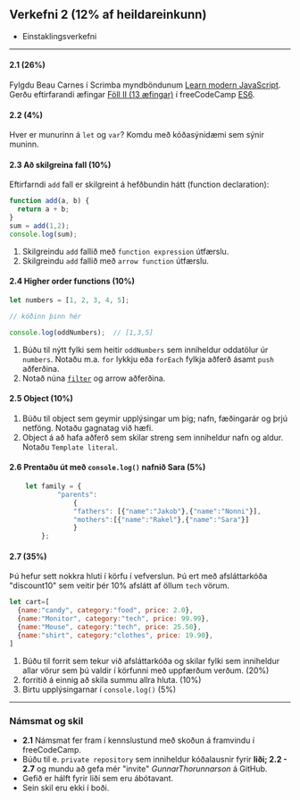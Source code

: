 ## Verkefni 2 (12% af heildareinkunn)
- Einstaklingsverkefni

---
#### 2.1 (26%)
Fylgdu Beau Carnes í Scrimba myndböndunum [Learn modern JavaScript](https://scrimba.com/course/ges6). <br>
Gerðu eftirfarandi æfingar [Föll II (13 æfingar)](https://github.com/GunnarThorunnarson/FORR3JS05DU/wiki/F%C3%B6ll-II) í freeCodeCamp [ES6](https://www.freecodecamp.org/learn/javascript-algorithms-and-data-structures/es6/).

#### 2.2 (4%)

Hver er munurinn á `let` og `var`? Komdu með kóðasýnidæmi sem sýnir muninn.

#### 2.3 Að skilgreina fall (10%)
Eftirfarndi `add` fall er skilgreint á hefðbundin hátt (function declaration):

```javascript
function add(a, b) {
  return a + b;
}
sum = add(1,2);
console.log(sum);
```
1. Skilgreindu `add` fallið með `function expression` útfærslu.
1. Skilgreindu `add` fallið með `arrow function` útfærslu.

#### 2.4 Higher order functions (10%)

```javascript
let numbers = [1, 2, 3, 4, 5];

// kóðinn þinn hér 

console.log(oddNumbers);  // [1,3,5]
```

1. Búðu til nýtt fylki sem heitir `oddNumbers` sem inniheldur oddatölur úr `numbers`. Notaðu m.a. `for` lykkju eða `forEach` fylkja aðferð ásamt `push` aðferðina.
1. Notað núna [`filter`](https://developer.mozilla.org/en-US/docs/Web/JavaScript/Reference/Global_Objects/Array/filter) og arrow aðferðina.


#### 2.5 Object (10%)
1. Búðu til object sem geymir upplýsingar um þig; nafn, fæðingarár og þrjú netföng. Notaðu gagnatag við hæfi.
1. Object á að hafa aðferð sem skilar streng sem inniheldur nafn og aldur. Notaðu `Template literal`. 
<!--
1. Birtu allar upplýsingarnar í console, sjá [3 Methods to Loop Over Object Properties](https://itnext.io/x1f4f9-3-ways-to-loop-over-object-properties-with-vanilla-javascript-es6-included-efb4a68cfbb)
-->

#### 2.6 Prentaðu út með `console.log()` nafnið Sara (5%)

```javascript
	let family = {
			"parents": 
				{
				"fathers": [{"name":"Jakob"},{"name":"Nonni"}],
				"mothers":[{"name":"Rakel"},{"name":"Sara"}]
				}
		};
```


#### 2.7 (35%)

Þú hefur sett nokkra hluti í körfu í vefverslun. Þú ert með afsláttarkóða "discount10" sem veitir þér 10% afslátt af öllum `tech` vörum.

```javascript
let cart=[
  {name:"candy", category:"food", price: 2.0},
  {name:"Monitor", category:"tech", price: 99.99},
  {name:"Mouse", category:"tech", price: 25.50},
  {name:"shirt", category:"clothes", price: 19.90},
]
```

1. Búðu til forrit sem tekur við afsláttarkóða og skilar fylki sem inniheldur allar vörur sem þú valdir í körfunni með uppfærðum verðum. (20%)
1. forritið á einnig að skila summu allra hluta. (10%)
1. Birtu upplýsingarnar í `console.log()` (5%)

<!--
**ath.** `prompt()` virkar í console í vafra en ekki í VS Code.
-->
---

### Námsmat og skil
- **2.1** Námsmat fer fram í kennslustund með skoðun á framvindu í freeCodeCamp.
- Búðu til e. `private repository` sem inniheldur kóðalausnir fyrir **liði; 2.2 - 2.7** og mundu að gefa mér "invite" _GunnarThorunnarson_ á GitHub.
- Gefið er hálft fyrir liði sem eru ábótavant.
- Sein skil eru ekki í boði.

